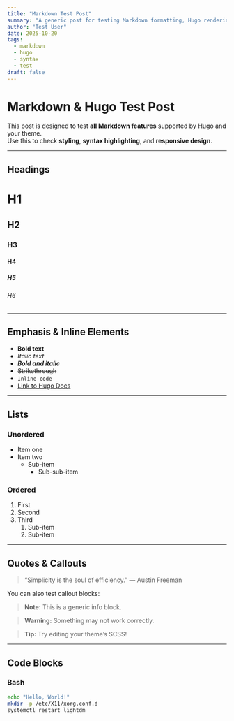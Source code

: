 ```yaml
---
title: "Markdown Test Post"
summary: "A generic post for testing Markdown formatting, Hugo rendering, and syntax highlighting."
author: "Test User"
date: 2025-10-20
tags:
  - markdown
  - hugo
  - syntax
  - test
draft: false
---
```


# Markdown & Hugo Test Post

This post is designed to test **all Markdown features** supported by Hugo and your theme.  
Use this to check **styling**, **syntax highlighting**, and **responsive design**.

---

## Headings

# H1
## H2
### H3
#### H4
##### H5
###### H6

---

## Emphasis & Inline Elements

- **Bold text**
- *Italic text*
- ***Bold and italic***
- ~~Strikethrough~~
- `Inline code`
- [Link to Hugo Docs](https://gohugo.io)

---

## Lists

### Unordered
- Item one
- Item two
  - Sub-item
    - Sub-sub-item

### Ordered
1. First
2. Second
3. Third
   1. Sub-item
   2. Sub-item

---

## Quotes & Callouts

> “Simplicity is the soul of efficiency.” — Austin Freeman

You can also test callout blocks:

> **Note:** This is a generic info block.

> **Warning:** Something may not work correctly.

> **Tip:** Try editing your theme’s SCSS!

---

## Code Blocks

### Bash
```bash
echo "Hello, World!"
mkdir -p /etc/X11/xorg.conf.d
systemctl restart lightdm


